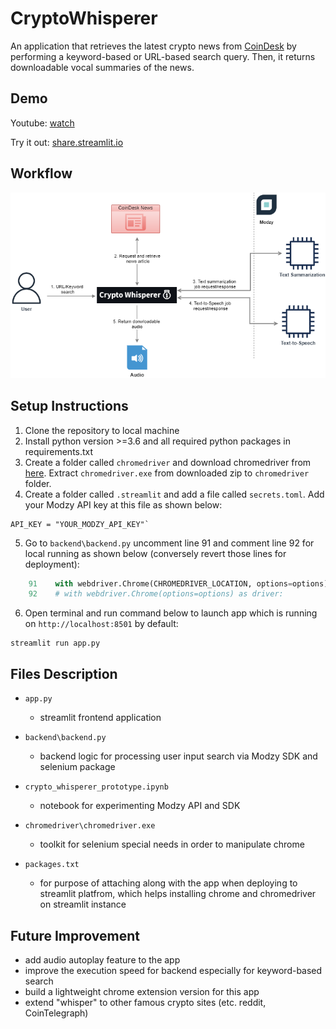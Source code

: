 # CryptoWhisperer

An application that retrieves the latest crypto news from [CoinDesk](https://www.coindesk.com/) by performing a keyword-based or URL-based search query. Then, it returns downloadable vocal summaries of the news.

## Demo

Youtube: [watch](https://youtu.be/8YNNACps7Yo)

Try it out: [share.streamlit.io](https://share.streamlit.io/ivanlaulintiong/cryptowhisperer/main/app.py)

## Workflow

![](./workflow.png)

## Setup Instructions

1. Clone the repository to local machine
2. Install python version >=3.6 and all required python packages in requirements.txt
3. Create a folder called `chromedriver` and download chromedriver from [here](https://chromedriver.chromium.org/downloads). Extract `chromedriver.exe` from downloaded zip to `chromedriver` folder.
4. Create a folder called `.streamlit` and add a file called `secrets.toml`. Add your Modzy API key at this file as shown below:

```console
API_KEY = "YOUR_MODZY_API_KEY"`
```

5. Go to `backend\backend.py` uncomment line 91 and comment line 92 for local running as shown below (conversely revert those lines for deployment):

```python
    91    with webdriver.Chrome(CHROMEDRIVER_LOCATION, options=options) as driver: # for local dev
    92    # with webdriver.Chrome(options=options) as driver:                          # for deploy
```

6. Open terminal and run command below to launch app which is running on `http://localhost:8501` by default:

```console
streamlit run app.py
```

## Files Description

- `app.py`
  - streamlit frontend application

- `backend\backend.py`
  - backend logic for processing user input search via Modzy SDK and selenium package

- `crypto_whisperer_prototype.ipynb`
  - notebook for experimenting Modzy API and SDK
- `chromedriver\chromedriver.exe`
  - toolkit for selenium special needs in order to manipulate chrome

- `packages.txt`
  - for purpose of attaching along with the app when deploying to streamlit platfrom, which helps installing chrome and chromedriver on streamlit instance

## Future Improvement

- add audio autoplay feature to the app
- improve the execution speed for backend especially for keyword-based search
- build a lightweight chrome extension version for this app
- extend "whisper" to other famous crypto sites (etc. reddit, CoinTelegraph)
